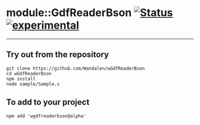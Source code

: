 
# module::GdfReaderBson  [![Status](https://github.com/Wandalen/wGdfReaderBson/workflows/publish/badge.svg)](https://github.com/Wandalen/wGdfReaderBson/actions?query=workflow%3Apublish) [![experimental](https://img.shields.io/badge/stability-experimental-orange.svg)](https://github.com/emersion/stability-badges#experimental)

___

## Try out from the repository
```
git clone https://github.com/Wandalen/wGdfReaderBson
cd wGdfReaderBson
npm install
node sample/Sample.s
```

## To add to your project
```
npm add 'wgdfreaderbson@alpha'
```




